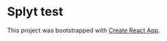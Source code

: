 # Splyt test



This project was bootstrapped with [Create React App](https://github.com/facebook/create-react-app).
